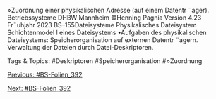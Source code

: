 ⋄Zuordnung einer physikalischen Adresse (auf einem Datentr ¨ager).
Betriebssysteme DHBW Mannheim ©Henning Pagnia Version 4.23 Fr¨uhjahr 2023 BS–155Dateisysteme Physikalisches Dateisystem Schichtenmodel l eines Dateisystems
•Aufgaben des physikalischen Dateisystems:
Speicherorganisation auf externen Datentr ¨agern.
Verwaltung der Dateien durch Datei-Deskriptoren.

   Tags & Topics:
   #Deskriptoren
   #Speicherorganisation
   #⋄Zuordnung

[Previous: #BS-Folien_392](BS-Folien_392.md)

[Next: #BS-Folien_392](BS-Folien_392.md)